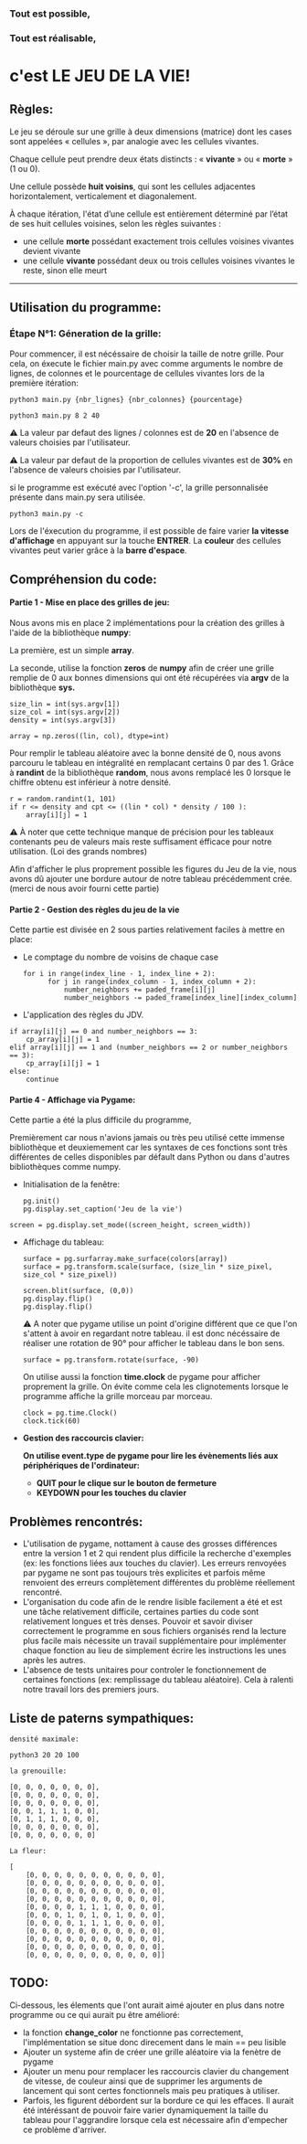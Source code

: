 ### Tout est possible,

### Tout est réalisable,

# c'est  **LE JEU DE LA VIE!**

## Règles:

Le jeu se déroule sur une grille à deux dimensions (matrice) dont les cases sont appelées « cellules », par analogie avec les cellules vivantes.

Chaque cellule peut  prendre deux états distincts : « **vivante** » ou « **morte** » (1 ou 0).

Une cellule possède **huit voisins**, qui sont les cellules adjacentes horizontalement, verticalement et diagonalement.

À chaque itération, l'état d’une cellule est entièrement déterminé par l’état de ses huit cellules voisines, selon les règles suivantes :

- une cellule **morte** possédant exactement trois cellules voisines vivantes devient vivante
- une cellule **vivante** possédant deux ou trois cellules voisines vivantes le reste, sinon elle meurt

---

## Utilisation du programme:

### Étape N°1: Géneration de la grille:

Pour commencer, il est nécéssaire de choisir la taille de notre grille. Pour cela, on éxecute le  fichier main.py avec comme arguments le nombre de lignes, de colonnes et le pourcentage de cellules vivantes lors de la première itération:

```shell
python3 main.py {nbr_lignes} {nbr_colonnes} {pourcentage}
```


```shell
python3 main.py 8 2 40
```

⚠️ La valeur par defaut des lignes / colonnes est de **20** en l'absence de valeurs choisies par l'utilisateur.

⚠️ La valeur par defaut de la proportion de cellules vivantes est de **30%** en l'absence de valeurs choisies par l'utilisateur.

si le programme est exécuté avec l'option '-c', la grille personnalisée présente dans main.py sera utilisée.

```p
python3 main.py -c
```

Lors de l'éxecution du programme, il est possible de faire varier **la vitesse d'affichage** en appuyant sur la touche **ENTRER**.
La **couleur** des cellules vivantes peut varier grâce à la **barre d'espace**.


## Compréhension du code:

#### Partie 1 - Mise en place des grilles de jeu:

Nous avons mis en place 2 implémentations pour la création des grilles à l'aide de la bibliothèque **numpy**:

La première, est un simple **array**.

La seconde, utilise la fonction **zeros** de **numpy** afin de créer une grille remplie de 0 aux bonnes dimensions qui ont été récupérées via **argv** de la bibliothèque **sys.** 

```
size_lin = int(sys.argv[1])
size_col = int(sys.argv[2])
density = int(sys.argv[3])
```

``` ⚠️
array = np.zeros((lin, col), dtype=int)
```

Pour remplir le tableau aléatoire avec la bonne densité de 0, nous avons parcouru le tableau en intégralité en remplacant certains 0 par des 1. Grâce à **randint** de la bibliothèque **random**, nous avons remplacé les 0 lorsque le chiffre obtenu est inférieur à notre densité.

```
r = random.randint(1, 101)
if r <= density and cpt <= ((lin * col) * density / 100 ):
    array[i][j] = 1
```

⚠️ À noter que cette technique manque de précision pour les tableaux contenants peu de valeurs mais reste suffisament éfficace pour notre utilisation. (Loi des grands nombres)

Afin d'afficher le plus proprement possible les figures du Jeu de la vie, nous avons dû ajouter une bordure autour de notre tableau précédemment crée. (merci de nous avoir fourni cette partie)


#### Partie 2 - Gestion des règles du jeu de la vie

Cette partie est divisée en 2 sous parties relativement faciles à mettre en place:

* Le comptage du nombre de voisins de chaque case

  ```
  for i in range(index_line - 1, index_line + 2):
  		for j in range(index_column - 1, index_column + 2):
  			number_neighbors += paded_frame[i][j]
  			number_neighbors -= paded_frame[index_line][index_column]
  ```
* L'application des règles du JDV.

```
if array[i][j] == 0 and number_neighbors == 3:
	cp_array[i][j] = 1
elif array[i][j] == 1 and (number_neighbors == 2 or number_neighbors == 3):
	cp_array[i][j] = 1
else:
	continue
```

#### Partie 4 - Affichage via Pygame:

Cette partie a été la plus difficile du programme,

Premièrement car nous n'avions jamais ou très peu utilisé cette immense bibliothèque et deuxiemement car les syntaxes de ces fonctions sont très différentes de celles disponibles par défault dans Python ou dans d'autres bibliothèques comme numpy.

* Initialisation de la fenêtre:

  ```
  pg.init()
  pg.display.set_caption('Jeu de la vie')
  ```

```
screen = pg.display.set_mode((screen_height, screen_width))
```

* Affichage du tableau:

  ```
  surface = pg.surfarray.make_surface(colors[array])
  surface = pg.transform.scale(surface, (size_lin * size_pixel, size_col * size_pixel))
  ```

  ```screen.fill((30,
  screen.blit(surface, (0,0))
  pg.display.flip()
  pg.display.flip()
  ```

  ⚠️ A noter que pygame utilise un point d'origine différent que ce que l'on s'attent à avoir en regardant notre tableau. il est donc nécéssaire de réaliser une rotation de 90° pour afficher le tableau dans le bon sens.

  ```
  surface = pg.transform.rotate(surface, -90)

  ```

  On utilise aussi la fonction **time.clock** de pygame pour afficher proprement la grille. On évite comme cela les clignotements lorsque le programme affiche la grille morceau par morceau.

  ```
  clock = pg.time.Clock()
  clock.tick(60)
  ```
* **Gestion des raccourcis clavier:**

  **On utilise event.type de pygame pour lire les évènements liés aux périphériques de l'ordinateur:**

  * **QUIT pour le clique sur le bouton de fermeture**
  * **KEYDOWN pour les touches du clavier**

## Problèmes rencontrés:

* L'utilisation de pygame, nottament à cause des grosses différences entre la version 1 et 2 qui rendent plus difficile la recherche d'exemples (ex: les fonctions liées aux touches du clavier).
  Les erreurs renvoyées par pygame ne sont pas toujours très explicites et parfois même renvoient des erreurs complètement différentes du problème réellement rencontré.
* L'organisation du code afin de le rendre lisible facilement a été et est une tâche relativement difficile, certaines parties du code sont relativement longues et très denses. Pouvoir et savoir diviser correctement le programme en sous fichiers organisés rend la lecture plus facile mais nécessite un travail supplémentaire pour implémenter chaque fonction au lieu de simplement écrire les instructions les unes après les autres.
* L'absence de tests unitaires pour controler le fonctionnement de certaines fonctions (ex: remplissage du tableau aléatoire). Cela à ralenti notre travail lors des premiers jours.

## Liste de paterns sympathiques:

```
densité maximale:

python3 20 20 100
```


```
la grenouille:

[0, 0, 0, 0, 0, 0, 0],
[0, 0, 0, 0, 0, 0, 0],
[0, 0, 0, 0, 0, 0, 0],
[0, 0, 1, 1, 1, 0, 0],
[0, 1, 1, 1, 0, 0, 0],
[0, 0, 0, 0, 0, 0, 0],
[0, 0, 0, 0, 0, 0, 0]

```

```
La fleur:

[
	[0, 0, 0, 0, 0, 0, 0, 0, 0, 0, 0],
	[0, 0, 0, 0, 0, 0, 0, 0, 0, 0, 0],
	[0, 0, 0, 0, 0, 0, 0, 0, 0, 0, 0],
	[0, 0, 0, 0, 0, 0, 0, 0, 0, 0, 0],
	[0, 0, 0, 0, 1, 1, 1, 0, 0, 0, 0],
	[0, 0, 0, 1, 0, 1, 0, 1, 0, 0, 0],
	[0, 0, 0, 0, 1, 1, 1, 0, 0, 0, 0],
	[0, 0, 0, 0, 0, 0, 0, 0, 0, 0, 0],
	[0, 0, 0, 0, 0, 0, 0, 0, 0, 0, 0],
	[0, 0, 0, 0, 0, 0, 0, 0, 0, 0, 0],
	[0, 0, 0, 0, 0, 0, 0, 0, 0, 0, 0]]

```

## TODO:

Ci-dessous, les élements que l'ont aurait aimé ajouter en plus dans notre programme ou ce qui aurait pu être amélioré:


* la fonction **change_color** ne fonctionne pas correctement, l'implémentation se situe donc direcement dans le main == peu lisible
* Ajouter un systeme afin de créer une grille aléatoire via la fenètre de pygame
* Ajouter un menu pour remplacer les raccourcis clavier du changement de vitesse, de couleur ainsi que de supprimer les arguments de lancement qui sont certes fonctionnels mais peu pratiques à utiliser.
* Parfois, les figurent débordent sur la bordure ce qui les effaces. Il aurait été intéréssant de pouvoir faire varier dynamiquement la taille du tableau pour l'aggrandire lorsque cela est nécessaire afin d'empecher ce problème d'arriver.
